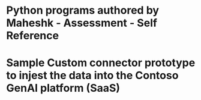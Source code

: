 # Python programs authored by Maheshk - Assessment - Self Reference

# Sample Custom connector prototype to injest the data into the Contoso GenAI platform (SaaS)
